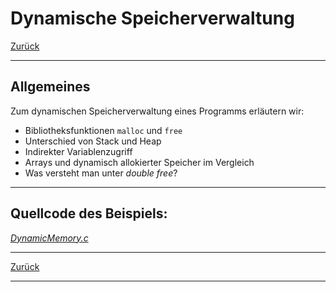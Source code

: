 # Dynamische Speicherverwaltung

[Zurück](../../Markdown/Agenda.md)

---

## Allgemeines

Zum dynamischen Speicherverwaltung eines Programms erläutern wir:

  * Bibliotheksfunktionen `malloc` und `free`
  * Unterschied von Stack und Heap
  * Indirekter Variablenzugriff
  * Arrays und dynamisch allokierter Speicher im Vergleich
  * Was versteht man unter *double free*?

---

## Quellcode des Beispiels:

[*DynamicMemory.c*](DynamicMemory.c)<br />

---

[Zurück](../../Markdown/Agenda.md)

---
